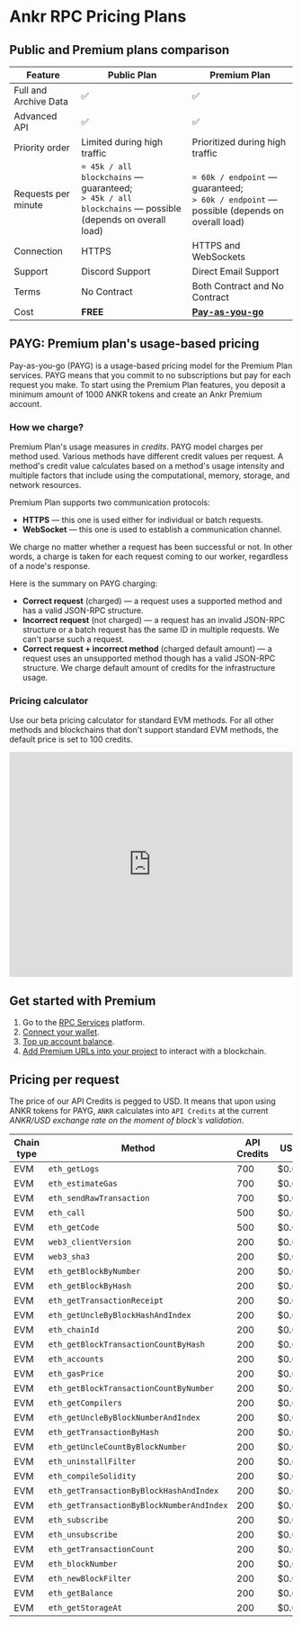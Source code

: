 # Ankr RPC Pricing Plans

## Public and Premium plans comparison

| Feature               | Public Plan                                                                                                | Premium Plan                                                                                           |
|-----------------------|------------------------------------------------------------------------------------------------------------|--------------------------------------------------------------------------------------------------------|
| Full and Archive Data | ✅                                                                                                          | ✅                                                                                                      |
| Advanced API          | ✅                                                                                                          | ✅                                                                                                      |
| Priority order        | Limited during high traffic                                                                                | Prioritized during high traffic                                                                        |
| Requests per minute   | `= 45k / all blockchains` — guaranteed;<br/>`> 45k / all blockchains` — possible (depends on overall load) | `= 60k / endpoint` — guaranteed;<br/>`> 60k / endpoint` — possible (depends on overall load)           |
| Connection            | HTTPS                                                                                                      | HTTPS and WebSockets                                                                                   |
| Support               | Discord Support                                                                                            | Direct Email Support                                                                                   |
| Terms                 | No Contract                                                                                                | Both Contract and No Contract                                                                          |
| Cost                  | **FREE**                                                                                                   | **[Pay-as-you-go](/build/products/rpc-service/pricing-plans/#payg-premium-plans-usage-based-pricing)** |

## PAYG: Premium plan's usage-based pricing

Pay-as-you-go (PAYG) is a usage-based pricing model for the Premium Plan services. PAYG means that you commit to no subscriptions but pay for each request you make. To start using the Premium Plan features, you deposit a minimum amount of 1000 ANKR tokens and create an Ankr Premium account.

### How we charge?

Premium Plan's usage measures in *credits*. PAYG model charges per method used. Various methods have different credit values per request. A method's credit value calculates based on a method's usage intensity and multiple factors that include using the computational, memory, storage, and network resources.

Premium Plan supports two communication protocols:

* **HTTPS** — this one is used either for individual or batch requests.
* **WebSocket** — this one is used to establish a communication channel.

We charge no matter whether a request has been successful or not. In other words, a charge is taken for each request coming to our worker, regardless of a node's response.

Here is the summary on PAYG charging:

* **Correct request** (charged) — a request uses a supported method and has a valid JSON-RPC structure. 
* **Incorrect request** (not charged) — a request has an invalid JSON-RPC structure or a batch request has the same ID in multiple requests. We can't parse such a request.
* **Correct request + incorrect method** (charged default amount) — a request uses an unsupported method though has a valid JSON-RPC structure. We charge default amount of credits for the infrastructure usage.

### Pricing calculator

Use our beta pricing calculator for standard EVM methods. For all other methods and blockchains that don't support standard EVM methods, the default price is set to 100 credits.

<iframe 
  width="100%"
  height="400px"
  src="https://www-stage.ankr.com/tools/calculator/"
  frameborder="0"
  allowfullscreen>
</iframe>

## Get started with Premium

1. Go to the [RPC Services](https://www.ankr.com/rpc/) platform.
2. [Connect your wallet](/build/products/rpc-service/premium-account-operations/#connect-wallet).
3. [Top up account balance](/build/products/rpc-service/premium-account-operations/#top-up).
4. [Add Premium URLs into your project](/build/products/rpc-service/blockchain-interactions/#rpc-apis-for-your-project) to interact with a blockchain.

## Pricing per request

The price of our API Credits is pegged to USD. It means that upon using ANKR tokens for PAYG, `ANKR` calculates into `API Credits` at the current _ANKR/USD exchange rate on the moment of block's validation_.

| Chain type | Method                                    | API Credits | USD/request |
|------------|-------------------------------------------|-------------|-------------|
|     EVM    | `eth_getLogs`                             | 700         | $0.00007000 |
|     EVM    | `eth_estimateGas`                         | 700         | $0.00007000 |
|     EVM    | `eth_sendRawTransaction`                  | 700         | $0.00007000 |
|     EVM    | `eth_call`                                | 500         | $0.00005000 |
|     EVM    | `eth_getCode`                             | 500         | $0.00005000 |
|     EVM    | `web3_clientVersion`                      | 200         | $0.00002000 |
|     EVM    | `web3_sha3`                               | 200         | $0.00002000 |
|     EVM    | `eth_getBlockByNumber`                    | 200         | $0.00002000 |
|     EVM    | `eth_getBlockByHash`                      | 200         | $0.00002000 |
|     EVM    | `eth_getTransactionReceipt`               | 200         | $0.00002000 |
|     EVM    | `eth_getUncleByBlockHashAndIndex`         | 200         | $0.00002000 |
|     EVM    | `eth_chainId`                             | 200         | $0.00002000 |
|     EVM    | `eth_getBlockTransactionCountByHash`      | 200         | $0.00002000 |
|     EVM    | `eth_accounts`                            | 200         | $0.00002000 |
|     EVM    | `eth_gasPrice`                            | 200         | $0.00002000 |
|     EVM    | `eth_getBlockTransactionCountByNumber`    | 200         | $0.00002000 |
|     EVM    | `eth_getCompilers`                        | 200         | $0.00002000 |
|     EVM    | `eth_getUncleByBlockNumberAndIndex`       | 200         | $0.00002000 |
|     EVM    | `eth_getTransactionByHash`                | 200         | $0.00002000 |
|     EVM    | `eth_getUncleCountByBlockNumber`          | 200         | $0.00002000 |
|     EVM    | `eth_uninstallFilter`                     | 200         | $0.00002000 |
|     EVM    | `eth_compileSolidity`                     | 200         | $0.00002000 |
|     EVM    | `eth_getTransactionByBlockHashAndIndex`   | 200         | $0.00002000 |
|     EVM    | `eth_getTransactionByBlockNumberAndIndex` | 200         | $0.00002000 |
|     EVM    | `eth_subscribe`                           | 200         | $0.00002000 |
|     EVM    | `eth_unsubscribe`                         | 200         | $0.00002000 |
|     EVM    | `eth_getTransactionCount`                 | 200         | $0.00002000 |
|     EVM    | `eth_blockNumber`                         | 200         | $0.00002000 |
|     EVM    | `eth_newBlockFilter`                      | 200         | $0.00002000 |
|     EVM    | `eth_getBalance`                          | 200         | $0.00002000 |
|     EVM    | `eth_getStorageAt`                        | 200         | $0.00002000 |